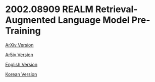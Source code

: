# 2002.08909 REALM Retrieval-Augmented Language Model Pre-Training

[ArXiv Version](https://arxiv.org/abs/2002.08909)

[Ar5iv Version](https://ar5iv.org/abs/2002.08909)

[English Version](https://raw.githack.com/kh-kim/arxiv-translator/master/papers/2002.08909/paper.en.html)

[Korean Version](https://raw.githack.com/kh-kim/arxiv-translator/master/papers/2002.08909/paper.ko.html)